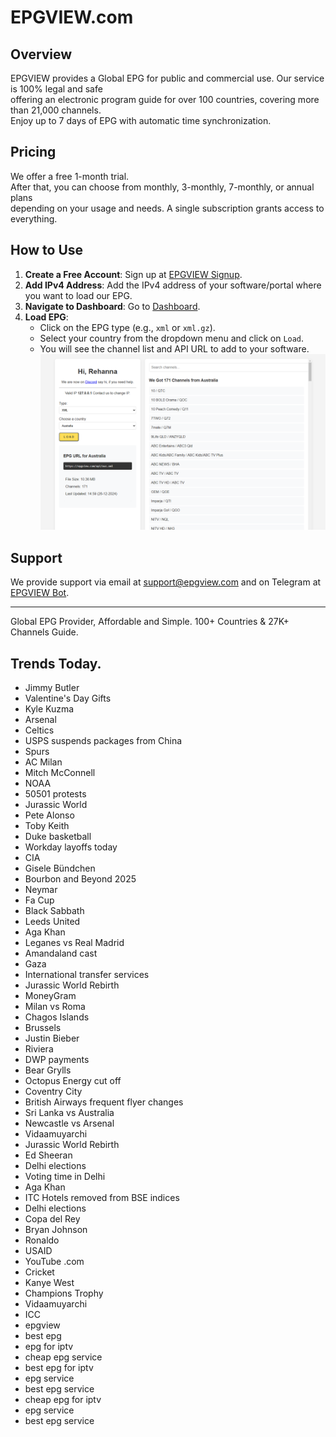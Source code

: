 # EPGVIEW.com



## Overview
EPGVIEW provides a Global EPG for public and commercial use. Our service is 100% legal and safe\
offering an electronic program guide for over 100 countries, covering more than 21,000 channels.\
Enjoy up to 7 days of EPG with automatic time synchronization.

## Pricing
We offer a free 1-month trial. \
After that, you can choose from monthly, 3-monthly, 7-monthly, or annual plans \
depending on your usage and needs. A single subscription grants access to everything.

## How to Use
1. **Create a Free Account**: Sign up at [EPGVIEW Signup](https://epgview.com/signup.php).
2. **Add IPv4 Address**: Add the IPv4 address of your software/portal where you want to load our EPG.
3. **Navigate to Dashboard**: Go to [Dashboard](https://epgview.com/dashboard.php).
4. **Load EPG**:
   - Click on the EPG type (e.g., `xml` or `xml.gz`).
   - Select your country from the dropdown menu and click on `Load`.
   - You will see the channel list and API URL to add to your software.
![EPGVIEW](img/dashboard.png)
## Support
We provide support via email at [support@epgview.com](mailto:support@epgview.com) and on Telegram at [EPGVIEW Bot](https://t.me/epgview_bot).

---

Global EPG Provider, Affordable and Simple. 100+ Countries & 27K+ Channels Guide.

## Trends Today.

- Jimmy Butler
- Valentine's Day Gifts
- Kyle Kuzma
- Arsenal
- Celtics
- USPS suspends packages from China
- Spurs
- AC Milan
- Mitch McConnell
- NOAA
- 50501 protests
- Jurassic World
- Pete Alonso
- Toby Keith
- Duke basketball
- Workday layoffs today
- CIA
- Gisele Bündchen
- Bourbon and Beyond 2025
- Neymar
- Fa Cup
- Black Sabbath
- Leeds United
- Aga Khan
- Leganes vs Real Madrid
- Amandaland cast
- Gaza
- International transfer services
- Jurassic World Rebirth
- MoneyGram
- Milan vs Roma
- Chagos Islands
- Brussels
- Justin Bieber
- Riviera
- DWP payments
- Bear Grylls
- Octopus Energy cut off
- Coventry City
- British Airways frequent flyer changes
- Sri Lanka vs Australia
- Newcastle vs Arsenal
- Vidaamuyarchi
- Jurassic World Rebirth
- Ed Sheeran
- Delhi elections
- Voting time in Delhi
- Aga Khan
- ITC Hotels removed from BSE indices
- Delhi elections
- Copa del Rey
- Bryan Johnson
- Ronaldo
- USAID
- YouTube .com
- Cricket
- Kanye West
- Champions Trophy
- Vidaamuyarchi
- ICC
- epgview
- best epg
- epg for iptv
- cheap epg service
- best epg for iptv
- epg service
- best epg service
- cheap epg for iptv
- epg service
- best epg service
